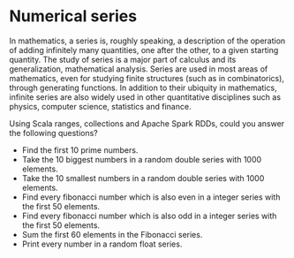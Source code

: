 # Numerical series

In mathematics, a series is, roughly speaking, a description of the operation of adding infinitely many quantities, one after the other, to a given starting quantity. The study of series is a major part of calculus and its generalization, mathematical analysis. Series are used in most areas of mathematics, even for studying finite structures (such as in combinatorics), through generating functions. In addition to their ubiquity in mathematics, infinite series are also widely used in other quantitative disciplines such as physics, computer science, statistics and finance.

Using Scala ranges, collections and Apache Spark RDDs, could you answer the following questions?

* Find the first 10 prime numbers.
* Take the 10 biggest numbers in a random double series with 1000 elements.
* Take the 10 smallest numbers in a random double series with 1000 elements.
* Find every fibonacci number which is also even in a integer series with the first 50 elements.
* Find every fibonacci number which is also odd in a integer series with the first 50 elements.
* Sum the first 60 elements in the Fibonacci series.
* Print every number in a random float series.